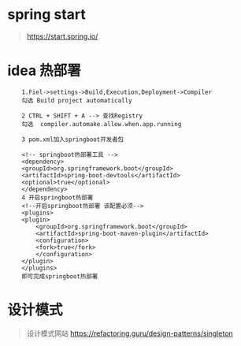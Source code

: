 # spring start
> https://start.spring.io/

# idea 热部署
```
    1.Fiel->settings->Build,Execution,Deployment->Compiler
    勾选 Build project automatically

    2 CTRL + SHIFT + A --> 查找Registry
    勾选  compiler.automake.allow.when.app.running

    3 pom.xml加入springboot开发者包

    <!-- springboot热部署工具 -->
    <dependency>
    <groupId>org.springframework.boot</groupId>
    <artifactId>spring-boot-devtools</artifactId>
    <optional>true</optional>
    </dependency>
    4 开启springboot热部署
    <!--开启springboot热部署 该配置必须-->
    <plugins>
    <plugin>
        <groupId>org.springframework.boot</groupId>
        <artifactId>spring-boot-maven-plugin</artifactId>
        <configuration>
        <fork>true</fork>
        </configuration>
    </plugin>
    </plugins>
    即可完成springboot热部署
```

# 设计模式

> 设计模式网站 https://refactoring.guru/design-patterns/singleton

